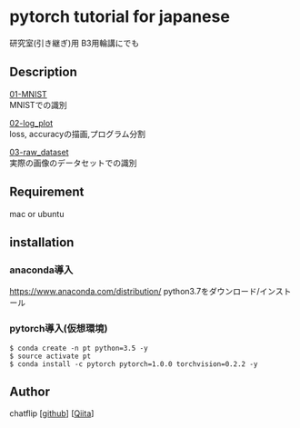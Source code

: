 pytorch tutorial for japanese
====

研究室(引き継ぎ)用
B3用輪講にでも

## Description
[01-MNIST](https://github.com/chatflip/tutorial_pytorch/tree/master/01-MNIST)  
MNISTでの識別

[02-log_plot](https://github.com/chatflip/tutorial_pytorch/tree/master/02-log_plot)  
loss, accuracyの描画,プログラム分割

[03-raw_dataset](https://github.com/chatflip/tutorial_pytorch/tree/master/03-raw_dataset)  
実際の画像のデータセットでの識別

## Requirement
mac or ubuntu

## installation
### anaconda導入
https://www.anaconda.com/distribution/
python3.7をダウンロード/インストール

### pytorch導入(仮想環境)
```
$ conda create -n pt python=3.5 -y
$ source activate pt
$ conda install -c pytorch pytorch=1.0.0 torchvision=0.2.2 -y
```

## Author
chatflip
[[github](https://github.com/chatflip)]
[[Qiita](https://qiita.com/chat-flip)]  